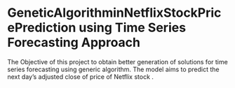 # GeneticAlgorithminNetflixStockPricePrediction using Time Series Forecasting Approach
The Objective of this project to obtain better generation of solutions for time series forecasting using
generic algorithm. The model aims to predict the next day’s adjusted close of price of Netflix stock .
